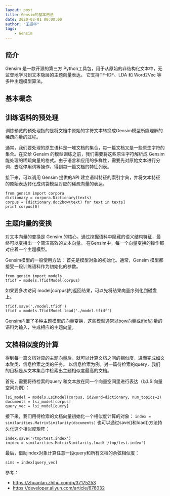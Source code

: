 ```yaml
---
layout: post
title: Gensim的基本用法
date: 2020-02-01 00:00:00
author: "王振华"
tags: 
    - Gensim
---
```



## 简介
Gensim 是一款开源的第三方 Python工具包，用于从原始的非结构化文本中，无监督地学习到文本隐层的主题向量表达。
它支持TF-IDF、LDA 和 Word2Vec 等多种主题模型算法。

## 基本概念



## 训练语料的预处理

训练预览的预处理指的是将文档中原始的字符文本转换成Gensim模型所能理解的稀疏向量的过程。

通常，我们要处理的原生语料是一堆文档的集合，每一篇文档又是一些原生字符的集合。在交给 Gensim 的模型训练之前，我们需要将这些原生字符解析成 Gensim 能处理的稀疏向量的格式。由于语言和应用的多样性，需要先对原始文本进行分词、去除停用词等操作，得到每一篇文档的特征列表。

接下来，可以调用 Gensim 提供的API 建立语料特征的索引字典，并将文本特征的原始表达转化成词袋模型对应的稀疏向量的表达。
```
from gensim import corpora
dictionary = corpora.Dictionary(texts)
corpus = [dictionary.doc2bow(text) for text in texts]
print corpus[0]
```


## 主题向量的变换

对文本向量的变换是 Gensim 的核心。通过挖掘语料中隐藏的语义结构特征，最终可以变换出一个简洁高效的文本向量。
在Gensim中，每一个向量变换的操作都对应着一个主题模型。

Gensim模型的一般使用方法：
首先是模型对象的初始化。通常，Gensim 模型都接受一段训练语料作为初始化的参数。
```
from gensim import models
tfidf = models.TfidfModel(corpus)
```

如果要多次访问 model[corpus]的返回结果，可以先将结果向量序列化到磁盘上。

```
tfidf.save('./model.tfidf')
tfidf = models.TfidfModel.load('./model.tfidf')
```

Gensim内置了多种主题模型的向量变换，这些模型通常以bow向量或tfidf向量的语料为输入，生成相应的主题向量。


## 文档相似度的计算

得到每一篇文档对应的主题向量后，就可以计算文档之间的相似度，进而完成如文本聚类、信息检索之类的任务。
以信息检索为例。对一篇待检索的query，我们的目标是从文本集合中检索出主题相似度最高的文档。

首先，需要将待检索的query 和文本放在同一个向量空间里进行表达（以LSI向量空间为例）：
```
lsi_model = models.LsiModel(corpus, id2word=dictionary, num_topics=2)
documents = lsi_model[corpus]
query_vec = lsi_model[query]
```
接下来，我们用待检索的文档向量初始化一个相似度计算的对象：
`index = similarities.MatrixSimilarity(documents)`
也可以通过save()和load()方法持久化这个相似度矩阵：
```
index.save('/tmp/test.index')
inidex = similarities.MatrixSimilarity.load('/tmp/test.index')
```
最后，借助index对象计算任意一段query和所有文档的余弦相似度：
```
sims = index[query_vec]
```







参考：
- https://zhuanlan.zhihu.com/p/37175253
- https://developer.aliyun.com/article/676032